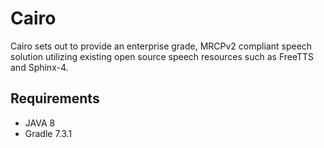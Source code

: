 # Cairo

Cairo sets out to provide an enterprise grade, MRCPv2 compliant speech solution
utilizing existing open source speech resources such as FreeTTS and Sphinx-4.

## Requirements

- JAVA 8
- Gradle 7.3.1
